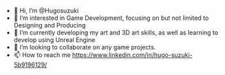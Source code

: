 - 👋 Hi, I’m @Hugosuzuki
- 👀 I’m interested in Game Development, focusing on but not limited to Designing and Producing
- 🌱 I’m currently developing my art and 3D art skills, as well as learning to develop using Unreal Engine
- 💞️ I’m looking to collaborate on any game projects.
- 📫 How to reach me https://www.linkedin.com/in/hugo-suzuki-5b9196129/

<!---
Hugosuzuki/Hugosuzuki is a ✨ special ✨ repository because its `README.md` (this file) appears on your GitHub profile.
You can click the Preview link to take a look at your changes.
--->
